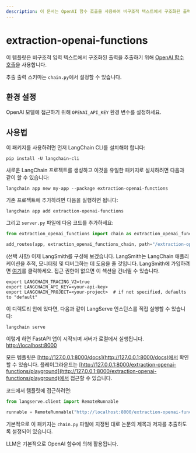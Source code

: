 ```yaml
---
description: 이 문서는 OpenAI 함수 호출을 사용하여 비구조적 텍스트에서 구조화된 출력을 추출하는 방법을 설명합니다.
---
```


# extraction-openai-functions

이 템플릿은 비구조적 입력 텍스트에서 구조화된 출력을 추출하기 위해 [OpenAI 함수 호출](https://python.langchain.com/docs/modules/chains/how_to/openai_functions)을 사용합니다.

추출 출력 스키마는 `chain.py`에서 설정할 수 있습니다.

## 환경 설정

OpenAI 모델에 접근하기 위해 `OPENAI_API_KEY` 환경 변수를 설정하세요.

## 사용법

이 패키지를 사용하려면 먼저 LangChain CLI를 설치해야 합니다:

```shell
pip install -U langchain-cli
```


새로운 LangChain 프로젝트를 생성하고 이것을 유일한 패키지로 설치하려면 다음과 같이 할 수 있습니다:

```shell
langchain app new my-app --package extraction-openai-functions
```


기존 프로젝트에 추가하려면 다음을 실행하면 됩니다:

```shell
langchain app add extraction-openai-functions
```


그리고 `server.py` 파일에 다음 코드를 추가하세요:
```python
from extraction_openai_functions import chain as extraction_openai_functions_chain

add_routes(app, extraction_openai_functions_chain, path="/extraction-openai-functions")
```


(선택 사항) 이제 LangSmith를 구성해 보겠습니다.
LangSmith는 LangChain 애플리케이션을 추적, 모니터링 및 디버그하는 데 도움을 줄 것입니다.
LangSmith에 가입하려면 [여기](https://smith.langchain.com/)를 클릭하세요.
접근 권한이 없으면 이 섹션을 건너뛸 수 있습니다.

```shell
export LANGCHAIN_TRACING_V2=true
export LANGCHAIN_API_KEY=<your-api-key>
export LANGCHAIN_PROJECT=<your-project>  # if not specified, defaults to "default"
```


이 디렉토리 안에 있다면, 다음과 같이 LangServe 인스턴스를 직접 실행할 수 있습니다:

```shell
langchain serve
```


이렇게 하면 FastAPI 앱이 시작되며 서버가 로컬에서 실행됩니다.
[http://localhost:8000](http://localhost:8000)

모든 템플릿은 [http://127.0.0.1:8000/docs](http://127.0.0.1:8000/docs)에서 확인할 수 있습니다.
플레이그라운드는 [http://127.0.0.1:8000/extraction-openai-functions/playground](http://127.0.0.1:8000/extraction-openai-functions/playground)에서 접근할 수 있습니다.

코드에서 템플릿에 접근하려면:

```python
from langserve.client import RemoteRunnable

runnable = RemoteRunnable("http://localhost:8000/extraction-openai-functions")
```

기본적으로 이 패키지는 `chain.py` 파일에 지정된 대로 논문의 제목과 저자를 추출하도록 설정되어 있습니다.

LLM은 기본적으로 OpenAI 함수에 의해 활용됩니다.